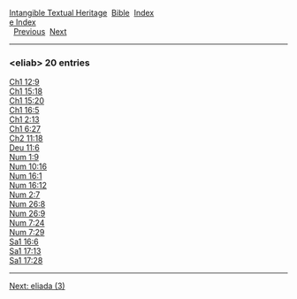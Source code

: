 [Intangible Textual Heritage](../../index)  [Bible](../index) 
[Index](index)   
[e Index](_e_)  
  [Previous](c03571)  [Next](c03573) 

------------------------------------------------------------------------

### &lt;eliab&gt; 20 entries

[Ch1 12:9](../kjv/ch1012.htm#009)  
[Ch1 15:18](../kjv/ch1015.htm#018)  
[Ch1 15:20](../kjv/ch1015.htm#020)  
[Ch1 16:5](../kjv/ch1016.htm#005)  
[Ch1 2:13](../kjv/ch1002.htm#013)  
[Ch1 6:27](../kjv/ch1006.htm#027)  
[Ch2 11:18](../kjv/ch2011.htm#018)  
[Deu 11:6](../kjv/deu011.htm#006)  
[Num 1:9](../kjv/num001.htm#009)  
[Num 10:16](../kjv/num010.htm#016)  
[Num 16:1](../kjv/num016.htm#001)  
[Num 16:12](../kjv/num016.htm#012)  
[Num 2:7](../kjv/num002.htm#007)  
[Num 26:8](../kjv/num026.htm#008)  
[Num 26:9](../kjv/num026.htm#009)  
[Num 7:24](../kjv/num007.htm#024)  
[Num 7:29](../kjv/num007.htm#029)  
[Sa1 16:6](../kjv/sa1016.htm#006)  
[Sa1 17:13](../kjv/sa1017.htm#013)  
[Sa1 17:28](../kjv/sa1017.htm#028)  

------------------------------------------------------------------------

[Next: eliada (3)](c03573)
